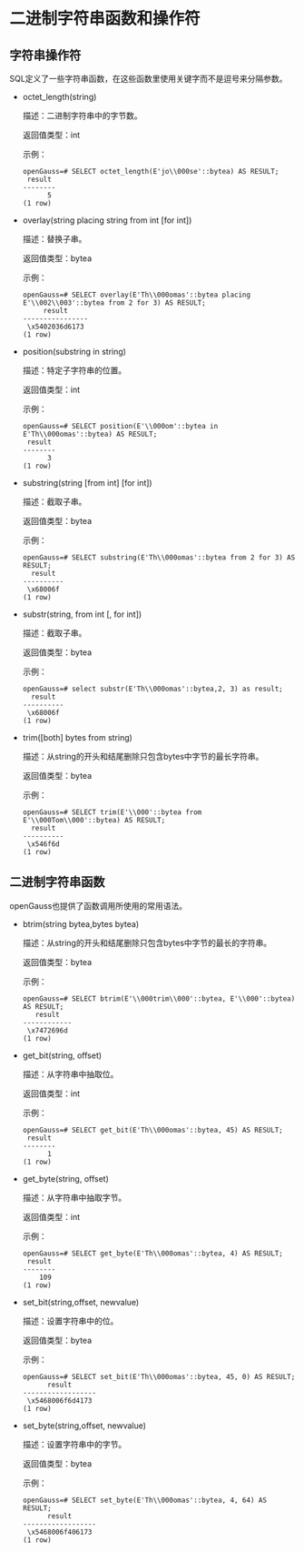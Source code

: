 # 二进制字符串函数和操作符

## 字符串操作符<a name="zh-cn_topic_0283137016_zh-cn_topic_0237121968_zh-cn_topic_0059778049_s48b25a0eb8364edc885d82ec73d3fdf5"></a>

SQL定义了一些字符串函数，在这些函数里使用关键字而不是逗号来分隔参数。

-   octet\_length\(string\)

    描述：二进制字符串中的字节数。

    返回值类型：int

    示例：

    ```
    openGauss=# SELECT octet_length(E'jo\\000se'::bytea) AS RESULT;
     result
    --------
          5
    (1 row)
    ```

-   overlay\(string placing string from int \[for int\]\)

    描述：替换子串。

    返回值类型：bytea

    示例：

    ```
    openGauss=# SELECT overlay(E'Th\\000omas'::bytea placing E'\\002\\003'::bytea from 2 for 3) AS RESULT;
         result     
    ----------------
     \x5402036d6173
    (1 row)
    ```

-   position\(substring in string\)

    描述：特定子字符串的位置。

    返回值类型：int

    示例：

    ```
    openGauss=# SELECT position(E'\\000om'::bytea in E'Th\\000omas'::bytea) AS RESULT;
     result
    --------
          3
    (1 row)
    ```

-   substring\(string \[from int\] \[for int\]\)

    描述：截取子串。

    返回值类型：bytea

    示例：

    ```
    openGauss=# SELECT substring(E'Th\\000omas'::bytea from 2 for 3) AS RESULT; 
      result  
    ----------
     \x68006f
    (1 row)
    ```

-   substr\(string, from int \[, for int\]\)

    描述：截取子串。

    返回值类型：bytea

    示例：

    ```
    openGauss=# select substr(E'Th\\000omas'::bytea,2, 3) as result;
      result
    ----------
     \x68006f
    (1 row)
    ```

-   trim\(\[both\] bytes from string\)

    描述：从string的开头和结尾删除只包含bytes中字节的最长字符串。

    返回值类型：bytea

    示例：

    ```
    openGauss=# SELECT trim(E'\\000'::bytea from E'\\000Tom\\000'::bytea) AS RESULT;
      result  
    ----------
     \x546f6d
    (1 row)
    ```


## 二进制字符串函数<a name="zh-cn_topic_0283137016_zh-cn_topic_0237121968_zh-cn_topic_0059778049_s460ba3376a004239a3cc867b5466c5f5"></a>

openGauss也提供了函数调用所使用的常用语法。

-   btrim\(string bytea,bytes bytea\)

    描述：从string的开头和结尾删除只包含bytes中字节的最长的字符串。

    返回值类型：bytea

    示例：

    ```
    openGauss=# SELECT btrim(E'\\000trim\\000'::bytea, E'\\000'::bytea) AS RESULT;
       result   
    ------------
     \x7472696d
    (1 row)
    ```

-   get\_bit\(string, offset\)

    描述：从字符串中抽取位。

    返回值类型：int

    示例：

    ```
    openGauss=# SELECT get_bit(E'Th\\000omas'::bytea, 45) AS RESULT; 
     result
    --------
          1
    (1 row)
    ```

-   get\_byte\(string, offset\)

    描述：从字符串中抽取字节。

    返回值类型：int

    示例：

    ```
    openGauss=# SELECT get_byte(E'Th\\000omas'::bytea, 4) AS RESULT; 
     result
    --------
        109
    (1 row)
    ```

-   set\_bit\(string,offset, newvalue\)

    描述：设置字符串中的位。

    返回值类型：bytea

    示例：

    ```
    openGauss=# SELECT set_bit(E'Th\\000omas'::bytea, 45, 0) AS RESULT; 
          result      
    ------------------
     \x5468006f6d4173
    (1 row)
    ```

-   set\_byte\(string,offset, newvalue\)

    描述：设置字符串中的字节。

    返回值类型：bytea

    示例：

    ```
    openGauss=# SELECT set_byte(E'Th\\000omas'::bytea, 4, 64) AS RESULT; 
          result      
    ------------------
     \x5468006f406173
    (1 row)
    ```


